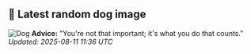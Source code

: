 ## 🐶 Latest random dog image
![Dog](https://images.dog.ceo/breeds/spaniel-welsh/n02102177_4211.jpg)
**Advice:** "You're not that important; it's what you do that counts."
*Updated: 2025-08-11 11:36 UTC*
